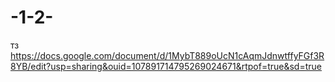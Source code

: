 # -1-2-
тз 
https://docs.google.com/document/d/1MybT889oUcN1cAqmJdnwtffyFGf3R8YB/edit?usp=sharing&ouid=107891714795269024671&rtpof=true&sd=true
